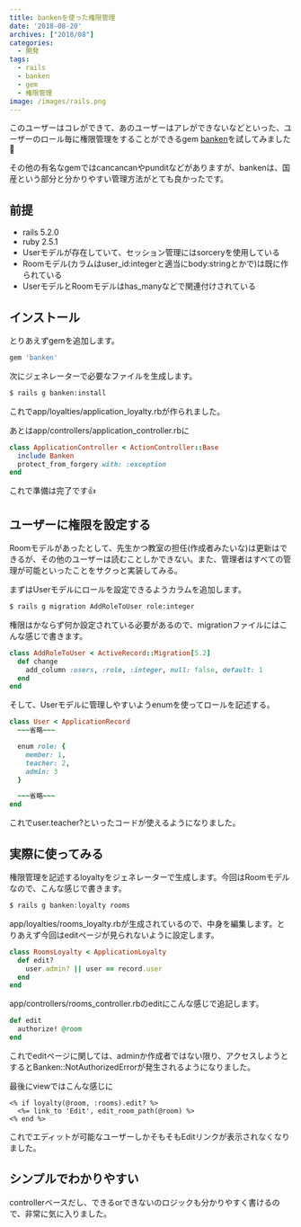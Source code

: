 ```yaml
---
title: bankenを使った権限管理
date: '2018-08-20'
archives: ["2018/08"]
categories:
  - 開発
tags:
  - rails
  - banken
  - gem
  - 権限管理
image: /images/rails.png
---
```

このユーザーはコレができて、あのユーザーはアレができないなどといった、ユーザーのロール毎に権限管理をすることができるgem [banken](https://github.com/kyuden/banken)を試してみました🙋

<!--more-->

その他の有名なgemではcancancanやpunditなどがありますが、bankenは、国産という部分と分かりやすい管理方法がとても良かったです。

## 前提

- rails 5.2.0
- ruby 2.5.1
- Userモデルが存在していて、セッション管理にはsorceryを使用している
- Roomモデル(カラムはuser_id:integerと適当にbody:stringとかで)は既に作られている
- UserモデルとRoomモデルはhas_manyなどで関連付けされている

## インストール

とりあえずgemを追加します。

```ruby
gem 'banken'
```

次にジェネレーターで必要なファイルを生成します。

```sh
$ rails g banken:install
```

これでapp/loyalties/application_loyalty.rbが作られました。

あとはapp/controllers/application_controller.rbに

```ruby
class ApplicationController < ActionController::Base
  include Banken
  protect_from_forgery with: :exception
end
```

これで準備は完了です👍

## ユーザーに権限を設定する

Roomモデルがあったとして、先生かつ教室の担任(作成者みたいな)は更新はできるが、その他のユーザーは読むことしかできない。また、管理者はすべての管理が可能といったことをサクっと実装してみる。

まずはUserモデルにロールを設定できるようカラムを追加します。

```sh
$ rails g migration AddRoleToUser role:integer
```

権限はかならず何か設定されている必要があるので、migrationファイルにはこんな感じで書きます。

```ruby
class AddRoleToUser < ActiveRecord::Migration[5.2]
  def change
    add_column :users, :role, :integer, null: false, default: 1
  end
end
```

そして、Userモデルに管理しやすいようenumを使ってロールを記述する。

```ruby
class User < ApplicationRecord
  ~~~省略~~~

  enum role: {
    member: 1,
    teacher: 2,
    admin: 3
  }

  ~~~省略~~~
end
```

これでuser.teacher?といったコードが使えるようになりました。

## 実際に使ってみる

権限管理を記述するloyaltyをジェネレーターで生成します。今回はRoomモデルなので、こんな感じで書きます。

```sh
$ rails g banken:loyalty rooms
```

app/loyalties/rooms_loyalty.rbが生成されているので、中身を編集します。とりあえず今回はeditページが見られないように設定します。

```ruby
class RoomsLoyalty < ApplicationLoyalty
  def edit?
    user.admin? || user == record.user
  end
end
```

app/controllers/rooms_controller.rbのeditにこんな感じで追記します。

```ruby
def edit
  authorize! @room
end
```

これでeditページに関しては、adminか作成者ではない限り、アクセスしようとするとBanken::NotAuthorizedErrorが発生されるようになりました。

最後にviewではこんな感じに

```erb
<% if loyalty(@room, :rooms).edit? %>
  <%= link_to 'Edit', edit_room_path(@room) %>
<% end %>
```

これでエディットが可能なユーザーしかそもそもEditリンクが表示されなくなりました。

## シンプルでわかりやすい

controllerベースだし、できるorできないのロジックも分かりやすく書けるので、非常に気に入りました。
